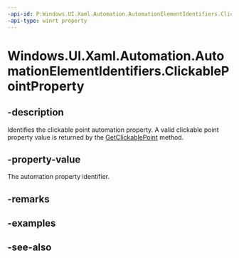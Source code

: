 ```yaml
---
-api-id: P:Windows.UI.Xaml.Automation.AutomationElementIdentifiers.ClickablePointProperty
-api-type: winrt property
---
```


<!-- Property syntax
public Windows.UI.Xaml.Automation.AutomationProperty ClickablePointProperty { get; }
-->

# Windows.UI.Xaml.Automation.AutomationElementIdentifiers.ClickablePointProperty

## -description
Identifies the clickable point automation property. A valid clickable point property value is returned by the [GetClickablePoint](../windows.ui.xaml.automation.peers/automationpeer_getclickablepoint_955785073.md) method.



## -property-value
The automation property identifier.

## -remarks

## -examples

## -see-also
